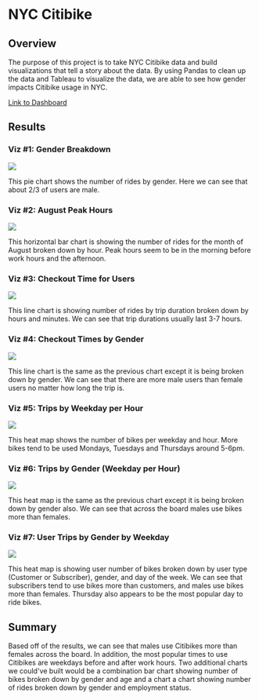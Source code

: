 # NYC Citibike

## Overview

The purpose of this project is to take NYC Citibike data and build visualizations that tell a story about the data. By using Pandas to clean up the data and Tableau to visualize the data, we are able to see how gender impacts Citibike usage in NYC.
  
[Link to Dashboard](https://public.tableau.com/profile/kimberly.horany#!/vizhome/NYCCitibike_16111822419740/NYCCitibike?publish=yes)

## Results

### Viz #1: Gender Breakdown  
 
<img src="https://github.com/kimcheese33/bikesharing/blob/main/images/gender_breakdown.png"/>

This pie chart shows the number of rides by gender. Here we can see that about 2/3 of users are male.

### Viz #2: August Peak Hours

<img src="https://github.com/kimcheese33/bikesharing/blob/main/images/august_peak_hours.png"/>

This horizontal bar chart is showing the number of rides for the month of August broken down by hour. Peak hours seem to be in the morning before work hours and the afternoon.

### Viz #3: Checkout Time for Users

<img src="https://github.com/kimcheese33/bikesharing/blob/main/images/checkout_times_users.png"/>

This line chart is showing number of rides by trip duration broken down by hours and minutes. We can see that trip durations usually last 3-7 hours.

### Viz #4: Checkout Times by Gender

<img src="https://github.com/kimcheese33/bikesharing/blob/main/images/checkout_times_gender.png"/>
 
This line chart is the same as the previous chart except it is being broken down by gender. We can see that there are more male users than female users no matter how long the trip is.

### Viz #5: Trips by Weekday per Hour
 
<img src="https://github.com/kimcheese33/bikesharing/blob/main/images/trips_weekday_hour.png"/>

This heat map shows the number of bikes per weekday and hour. More bikes tend to be used Mondays, Tuesdays and Thursdays around 5-6pm.

### Viz #6: Trips by Gender (Weekday per Hour)

<img src="https://github.com/kimcheese33/bikesharing/blob/main/images/trips_weekday_hour_gender.png"/>

This heat map is the same as the previous chart except it is being broken down by gender also. We can see that across the board males use bikes more than females.

### Viz #7: User Trips by Gender by Weekday

<img src="https://github.com/kimcheese33/bikesharing/blob/main/images/trips_gender_weekday.png"/>

This heat map is showing user number of bikes broken down by user type (Customer or Subscriber), gender, and day of the week. We can see that subscribers tend to use bikes more than customers, and males use bikes more than females. Thursday also appears to be the most popular day to ride bikes.

## Summary

Based off of the results, we can see that males use Citibikes more than females across the board. In addition, the most popular times to use Citibikes are weekdays before and after work hours. Two additional charts we could've built would be a combination bar chart showing number of bikes broken down by gender and age and a chart a chart showing number of rides broken down by gender and employment status.
